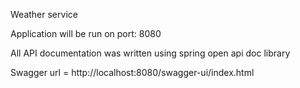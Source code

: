 Weather service

Application will be run on port: 8080

All API documentation was written using spring open api doc library

Swagger url = http://localhost:8080/swagger-ui/index.html 


